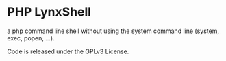 PHP LynxShell
================================================================================

a php command line shell without using the system command line
(system, exec, popen, ...).

Code is released under the GPLv3 License.
